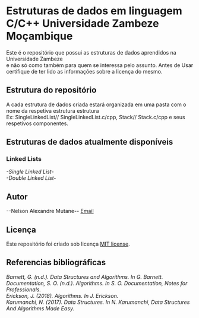 # Estruturas de dados em linguagem C/C++ Universidade Zambeze Moçambique

Este é o repositório que possui as estruturas de dados aprendidos na Universidade Zambeze <br>
e não só como também para quem se interessa pelo assunto.
Antes de Usar certifique de ter lido as informações sobre a licença do mesmo.

## Estrutura do repositório

A cada estrutura de dados criada estará organizada em uma pasta com o nome da respetiva estrutura estrutura<br>
Ex: SingleLinkedList// SingleLinkedList.c/cpp, Stack// Stack.c/cpp e seus respetivos componentes.<br>

## Estruturas de dados atualmente disponíveis

### Linked Lists

_-Single Linked List-_<br>
_-Double Linked List-_<br>

## Autor

--Nelson Alexandre Mutane--
[Email](mailto:nelson.mutane@uzambeze.ac.mz)

## Licença

Este repositório foi criado sob licença [MIT license](https://opensource.org/licenses/MIT).

## Referencias bibliográficas

_Barnett, G. (n.d.). Data Structures and Algorithms. In G. Barnett._<br>
_Documentation, S. O. (n.d.). Algorithms. In S. O. Documentation, Notes for Professionals._<br>
_Erickson, J. (2018). Algorithms. In J. Erickson._<br>
_Karumanchi, N. (2017). Data Structures. In N. Karumanchi, Data Structures And Algorithms Made Easy._<br>
